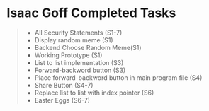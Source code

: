 # Isaac Goff Completed Tasks
> - All Security Statements (S1-7)
> - Display random meme (S1)
> - Backend Choose Random Meme(S1)
> - Working Prototype (S1)
> - List to list implementation (S3)
> - Forward-backword button (S3)
> - Place forward-backword button in main program file (S4)
> - Share Button (S4-7)
> - Replace list to list with index pointer (S6)
> - Easter Eggs (S6-7)
